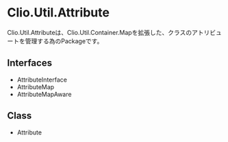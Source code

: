 Clio.Util.Attribute
====

Clio.Util.Attributeは、Clio.Util.Container.Mapを拡張した、クラスのアトリビュートを管理する為のPackageです。 

Interfaces
-----
  - AttributeInterface
  - AttributeMap
  - AttributeMapAware

Class
----
  - Attribute

